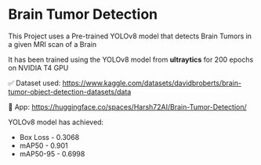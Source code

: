 # Brain Tumor Detection

This Project uses a Pre-trained YOLOv8 model that detects Brain Tumors in a given MRI scan of a Brain

It has been trained using the YOLOv8 model from **ultraytics** for 200 epochs on NVIDIA T4 GPU

✅ Dataset used: https://www.kaggle.com/datasets/davidbroberts/brain-tumor-object-detection-datasets/data

🚀 App: https://huggingface.co/spaces/Harsh72AI/Brain-Tumor-Detection/

YOLOv8 model has achieved:
* Box Loss - 0.3068
* mAP50 -  0.901
* mAP50-95 - 0.6998